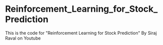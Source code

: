 # Reinforcement_Learning_for_Stock_Prediction
This is the code for "Reinforcement Learning for Stock Prediction" By Siraj Raval on Youtube
